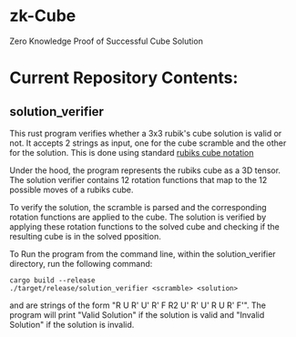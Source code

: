 # zk-Cube

Zero Knowledge Proof of Successful Cube Solution

# Current Repository Contents:

## solution_verifier 
This rust program verifies whether a 3x3 rubik's cube solution is valid or not. It accepts 2 strings as input, one for the cube scramble and the other for the solution. This is done using standard [rubiks cube notation](https://jperm.net/3x3/moves)

Under the hood, the program represents the rubiks cube as a 3D tensor. The solution verifier contains 12 rotation functions that map to the 12 possible moves of a rubiks cube. 

To verify the solution, the scramble is parsed and the corresponding rotation functions are applied to the cube. The solution is verified by applying these rotation functions to the solved cube and checking if the resulting cube is in the solved pposition.

To Run the program from the command line, within the solution_verifier directory, run the following command:

    cargo build --release
    ./target/release/solution_verifier <scramble> <solution>

<scramble> and <solution> are strings of the form "R U R' U' R' F R2 U' R' U' R U R' F'". The program will print "Valid Solution" if the solution is valid and "Invalid Solution" if the solution is invalid.